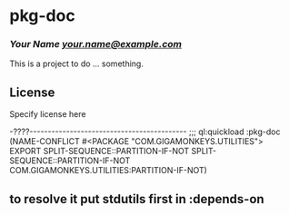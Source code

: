 # pkg-doc
### _Your Name <your.name@example.com>_

This is a project to do ... something.

## License

Specify license here


-????-------------------------------------------
;;; ql:quickload :pkg-doc 
(NAME-CONFLICT #<PACKAGE "COM.GIGAMONKEYS.UTILITIES"> EXPORT SPLIT-SEQUENCE::PARTITION-IF-NOT SPLIT-SEQUENCE::PARTITION-IF-NOT COM.GIGAMONKEYS.UTILITIES:PARTITION-IF-NOT)

to resolve it put stdutils first in :depends-on
------------------------------------------------
